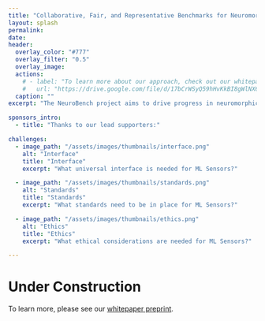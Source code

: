 ```yaml
---
title: "Collaborative, Fair, and Representative Benchmarks for Neuromorphic Computing"
layout: splash
permalink: 
date:
header:
  overlay_color: "#777"
  overlay_filter: "0.5"
  overlay_image:
  actions:
    # - label: "To learn more about our approach, check out our whitepaper on arXiv"
    #   url: "https://drive.google.com/file/d/17bCrWSyQ59hHvKkBI8gWlNX6ED-K0vbc/view?usp=sharing"
  caption: ""
excerpt: "The NeuroBench project aims to drive progress in neuromorphic computing by defining benchmarks for neuromorphic algorithms and systems."

sponsors_intro: 
  - title: "Thanks to our lead supporters:"

challenges:
  - image_path: "/assets/images/thumbnails/interface.png"
    alt: "Interface"
    title: "Interface"
    excerpt: "What universal interface is needed for ML Sensors?"

  - image_path: "/assets/images/thumbnails/standards.png"
    alt: "Standards"
    title: "Standards"
    excerpt: "What standards need to be in place for ML Sensors?"

  - image_path: "/assets/images/thumbnails/ethics.png"
    alt: "Ethics"
    title: "Ethics"
    excerpt: "What ethical considerations are needed for ML Sensors?"

---
```


# Under Construction

To learn more, please see our [whitepaper preprint](https://drive.google.com/file/d/17bCrWSyQ59hHvKkBI8gWlNX6ED-K0vbc/view?usp=sharing).

